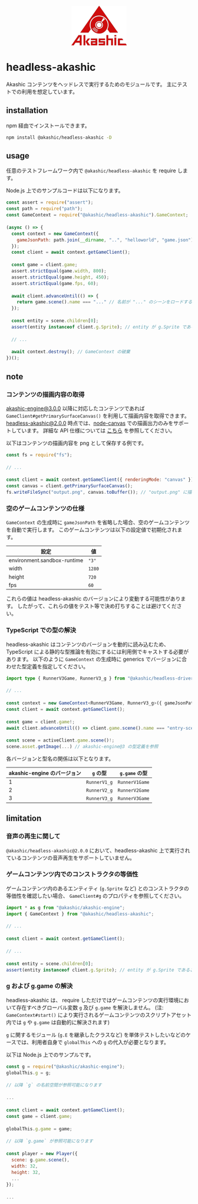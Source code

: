 <p align="center">
<img src="https://raw.githubusercontent.com/akashic-games/headless-akashic/main/img/akashic.png" />
</p>

# headless-akashic

Akashic コンテンツをヘッドレスで実行するためのモジュールです。
主にテストでの利用を想定しています。

## installation

npm 経由でインストールできます。

```sh
npm install @akashic/headless-akashic -D
```

## usage

任意のテストフレームワーク内で `@akashic/headless-akashic` を require します。

Node.js 上でのサンプルコードは以下になります。

```javascript
const assert = require("assert");
const path = require("path");
const GameContext = require("@akashic/headless-akashic").GameContext;

(async () => {
  const context = new GameContext({
    gameJsonPath: path.join(__dirname, "..", "helloworld", "game.json") // テストする game.json のパス
  });
  const client = await context.getGameClient();

  const game = client.game;
  assert.strictEqual(game.width, 800);
  assert.strictEqual(game.height, 450);
  assert.strictEqual(game.fps, 60);

  await client.advanceUntil(() => {
    return game.scene().name === "..." // 名前が "..." のシーンをロードするまで進める
  });

  const entity = scene.children[0];
  assert(entity instanceof client.g.Sprite); // entity が g.Sprite であることを確認

  // ...

  await context.destroy(); // GameContext の破棄
})();

```

## note

### コンテンツの描画内容の取得

akashic-engine@3.0.0 以降に対応したコンテンツであれば `GameClient#getPrimarySurfaceCanvas()` を利用して描画内容を取得できます。
headless-akashic@2.0.0 時点では、[node-canvas][node-canvas] での描画出力のみをサポートしています。
詳細な API 仕様については [こちら][node-canvas] を参照してください。

以下はコンテンツの描画内容を png として保存する例です。

```javascript
const fs = require("fs");

// ...

const client = await context.getGameClient({ renderingMode: "canvas" }); // renderingMode を指定
const canvas = client.getPrimarySurfaceCanvas();
fs.writeFileSync("output.png", canvas.toBuffer()); // "output.png" に描画内容を書き出し
```

### 空のゲームコンテンツの仕様

`GameContext` の生成時に `gameJsonPath` を省略した場合、空のゲームコンテンツを自動で実行します。
このゲームコンテンツは以下の設定値で初期化されます。

| 設定 | 値 |
| --- | --- |
| environment.sandbox-runtime | `"3"` |
| width | `1280` |
| height | `720` |
| fps | `60` |

これらの値は headless-akashic のバージョンにより変動する可能性があります。
したがって、これらの値をテスト等で決め打ちすることは避けてください。

### TypeScript での型の解決

headless-akashic はコンテンツのバージョンを動的に読み込むため、TypeScript による静的な型推論を有効にするには利用側でキャストする必要があります。
以下のように `GameContext` の生成時に generics でバージョンに合わせた型定義を指定してください。

```typescript
import type { RunnerV3Game, RunnerV3_g } from "@akashic/headless-driver";

// ...

const context = new GameContext<RunnerV3Game, RunnerV3_g>({ gameJsonPath }); // generics による型の指定 (v3 の場合)
const client = await context.getGameClient();

const game = client.game!;
await client.advanceUntil(() => client.game.scene().name === "entry-scene");

const scene = activeClient.game.scene()!;
scene.asset.getImage(...) // akashic-engine@3 の型定義を参照
```

各バージョンと型名の関係は以下となります。

| akashic-engine のバージョン | `g` の型 | `g.game` の型 |
| --- | --- | --- |
| 1 | `RunnerV1_g` | `RunnerV1Game` |
| 2 | `RunnerV2_g` | `RunnerV2Game` |
| 3 | `RunnerV3_g` | `RunnerV3Game` |

## limitation

### 音声の再生に関して

`@akashic/headless-akashic@2.0.0` において、headless-akashic 上で実行されているコンテンツの音声再生をサポートしていません。

### ゲームコンテンツ内でのコンストラクタの等価性

ゲームコンテンツ内のあるエンティティ (`g.Sprite` など) とのコンストラクタの等価性を確認したい場合、 `GameClient#g` のプロパティを参照してください。

```javascript
import * as g from "@akashic/akashic-engine";
import { GameContext } from "@akashic/headless-akashic";

// ...

const client = await context.getGameClient();

// ...

const entity = scene.children[0];
assert(entity instanceof client.g.Sprite); // entity が g.Sprite であることを確認
```

### g および g.game の解決

headless-akashic は、 require しただけではゲームコンテンツの実行環境において存在すべきグローバル変数 `g` 及び `g.game` を解決しません。
(注: `GameContext#start()` により実行されるゲームコンテンツのスクリプトアセット内では `g` や `g.game` は自動的に解決されます)

`g` に関するモジュール (`g.E` を継承したクラスなど) を単体テストしたいなどのケースでは、利用者自身で `globalThis` への `g` の代入が必要となります。

以下は Node.js 上でのサンプルです。

```javascript
const g = require("@akashic/akashic-engine");
globalThis.g = g;

// 以降 `g` の名前空間が参照可能になります

...

const client = await context.getGameClient();
const game = client.game;

globalThis.g.game = game;

// 以降 `g.game` が参照可能になります

const player = new Player({
  scene: g.game.scene(),
  width: 32,
  height: 32,
  ...
});

...

```

[node-canvas]: https://github.com/Automattic/node-canvas
